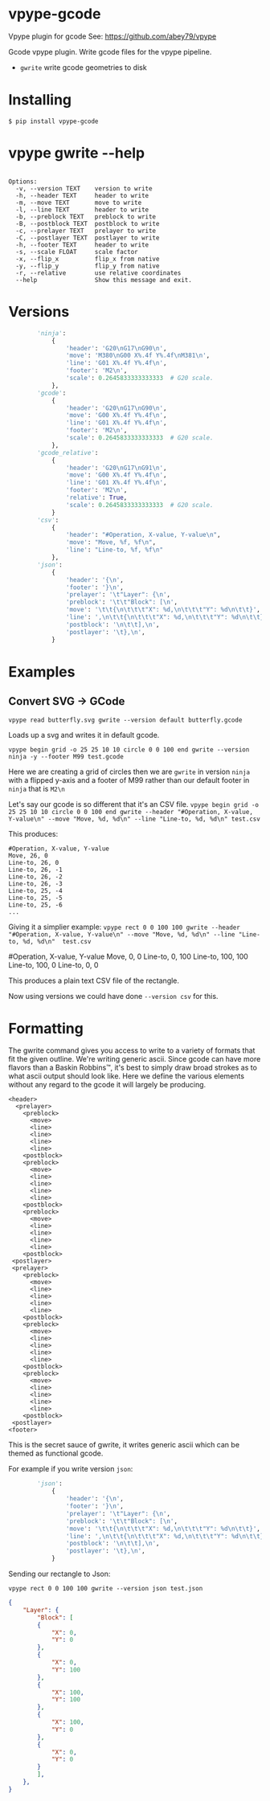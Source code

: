 # vpype-gcode
Vpype plugin for gcode
See: https://github.com/abey79/vpype


Gcode vpype plugin. Write gcode files for the vpype pipeline.

* `gwrite` write gcode geometries to disk


# Installing
`$ pip install vpype-gcode`

# vpype gwrite --help

```Usage: vpype gwrite [OPTIONS] FILENAME

Options:
  -v, --version TEXT    version to write
  -h, --header TEXT     header to write
  -m, --move TEXT       move to write
  -l, --line TEXT       header to write
  -b, --preblock TEXT   preblock to write
  -B, --postblock TEXT  postblock to write
  -c, --prelayer TEXT   prelayer to write
  -C, --postlayer TEXT  postlayer to write
  -h, --footer TEXT     header to write
  -s, --scale FLOAT     scale factor
  -x, --flip_x          flip_x from native
  -y, --flip_y          flip_y from native
  -r, --relative        use relative coordinates
  --help                Show this message and exit.
```

# Versions
```python
        'ninja':
            {
                'header': 'G20\nG17\nG90\n',
                'move': 'M380\nG00 X%.4f Y%.4f\nM381\n',
                'line': 'G01 X%.4f Y%.4f\n',
                'footer': 'M2\n',
                'scale': 0.2645833333333333  # G20 scale.
            },
        'gcode':
            {
                'header': 'G20\nG17\nG90\n',
                'move': 'G00 X%.4f Y%.4f\n',
                'line': 'G01 X%.4f Y%.4f\n',
                'footer': 'M2\n',
                'scale': 0.2645833333333333  # G20 scale.
            },
        'gcode_relative':
            {
                'header': 'G20\nG17\nG91\n',
                'move': 'G00 X%.4f Y%.4f\n',
                'line': 'G01 X%.4f Y%.4f\n',
                'footer': 'M2\n',
                'relative': True,
                'scale': 0.2645833333333333  # G20 scale.
            }
        'csv':
            {
                'header': "#Operation, X-value, Y-value\n",
                'move': "Move, %f, %f\n",
                'line': "Line-to, %f, %f\n"
            },
        'json':
            {
                'header': '{\n',
                'footer': '}\n',
                'prelayer': '\t"Layer": {\n',
                'preblock': '\t\t"Block": [\n',
                'move': '\t\t{\n\t\t\t"X": %d,\n\t\t\t"Y": %d\n\t\t}',
                'line': ',\n\t\t{\n\t\t\t"X": %d,\n\t\t\t"Y": %d\n\t\t}',
                'postblock': '\n\t\t],\n',
                'postlayer': '\t},\n',
            }
```


# Examples

## Convert SVG -> GCode

`vpype read butterfly.svg gwrite --version default butterfly.gcode`

Loads up a svg and writes it in default gcode.

`vpype begin grid -o 25 25 10 10 circle 0 0 100 end gwrite --version ninja -y --footer M99 test.gcode`

Here we are creating a grid of circles then we are `gwrite` in version `ninja` with a flipped y-axis and a footer of M99 rather than our default footer in `ninja` that is `M2\n`

Let's say our gcode is so different that it's an CSV file.
`vpype begin grid -o 25 25 10 10 circle 0 0 100 end gwrite --header "#Operation, X-value, Y-value\n" --move "Move, %d, %d\n" --line "Line-to, %d, %d\n" test.csv`

This produces:
```csv
#Operation, X-value, Y-value
Move, 26, 0
Line-to, 26, 0
Line-to, 26, -1
Line-to, 26, -2
Line-to, 26, -3
Line-to, 25, -4
Line-to, 25, -5
Line-to, 25, -6
...
```

Giving it a simplier example:
`vpype rect 0 0 100 100 gwrite --header "#Operation, X-value, Y-value\n" --move "Move, %d, %d\n" --line "Line-to, %d, %d\n"  test.csv`

#Operation, X-value, Y-value
Move, 0, 0
Line-to, 0, 100
Line-to, 100, 100
Line-to, 100, 0
Line-to, 0, 0

This produces a plain text CSV file of the rectangle.

Now using versions we could have done `--version csv` for this.


# Formatting

The gwrite command gives you access to write to a variety of formats that fit the given outline. We're writing generic ascii. Since gcode can have more flavors than a Baskin Robbins™, it's best to simply draw broad strokes as to what ascii output should look like. Here we define the various elements without any regard to the gcode it will largely be producing.

```
<header>
  <prelayer>
    <preblock>
      <move>
      <line>
      <line>
      <line>
      <line>
    <postblock>
    <preblock>
      <move>
      <line>
      <line>
      <line>
      <line>
    <postblock>
    <preblock>
      <move>
      <line>
      <line>
      <line>
      <line>
    <postblock>
 <postlayer>
 <prelayer>
    <preblock>
      <move>
      <line>
      <line>
      <line>
      <line>
    <postblock>
    <preblock>
      <move>
      <line>
      <line>
      <line>
      <line>
    <postblock>
    <preblock>
      <move>
      <line>
      <line>
      <line>
      <line>
    <postblock>
 <postlayer>
<footer>
```

This is the secret sauce of gwrite, it writes generic ascii which can be themed as functional gcode.

For example if you write version `json`:
```python
        'json':
            {
                'header': '{\n',
                'footer': '}\n',
                'prelayer': '\t"Layer": {\n',
                'preblock': '\t\t"Block": [\n',
                'move': '\t\t{\n\t\t\t"X": %d,\n\t\t\t"Y": %d\n\t\t}',
                'line': ',\n\t\t{\n\t\t\t"X": %d,\n\t\t\t"Y": %d\n\t\t}',
                'postblock': '\n\t\t],\n',
                'postlayer': '\t},\n',
            }
```

Sending our rectangle to Json:

`vpype rect 0 0 100 100 gwrite --version json test.json`

```json
{
	"Layer": {
		"Block": [
		{
			"X": 0,
			"Y": 0
		},
		{
			"X": 0,
			"Y": 100
		},
		{
			"X": 100,
			"Y": 100
		},
		{
			"X": 100,
			"Y": 0
		},
		{
			"X": 0,
			"Y": 0
		}
		],
	},
}
```

